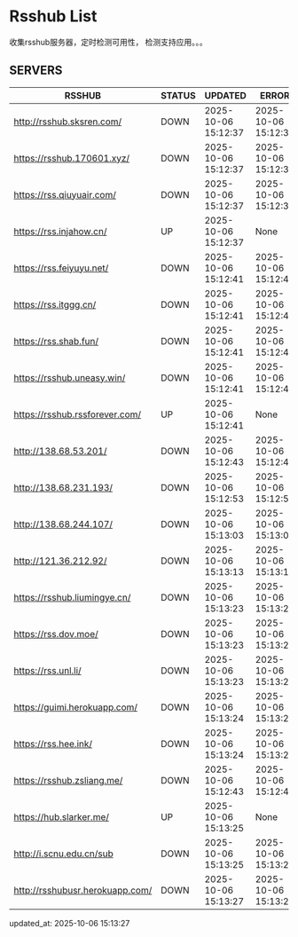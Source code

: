 # Rsshub List

收集rsshub服务器，定时检测可用性， 检测支持应用。。。


## SERVERS

|  RSSHUB   | STATUS  | UPDATED  | ERROR  | TWITTER |  
|  ----  | ----  | ----  | ----  | ---- |  
| http://rsshub.sksren.com/ | DOWN | 2025-10-06 15:12:37 | 2025-10-06 15:12:37 |  
| https://rsshub.170601.xyz/ | DOWN | 2025-10-06 15:12:37 | 2025-10-06 15:12:37 |  
| https://rss.qiuyuair.com/ | DOWN | 2025-10-06 15:12:37 | 2025-10-06 15:12:37 |  
| https://rss.injahow.cn/ | UP | 2025-10-06 15:12:37 | None ||  
| https://rss.feiyuyu.net/ | DOWN | 2025-10-06 15:12:41 | 2025-10-06 15:12:41 |  
| https://rss.itggg.cn/ | DOWN | 2025-10-06 15:12:41 | 2025-10-06 15:12:41 |  
| https://rss.shab.fun/ | DOWN | 2025-10-06 15:12:41 | 2025-10-06 15:12:41 |  
| https://rsshub.uneasy.win/ | DOWN | 2025-10-06 15:12:41 | 2025-10-06 15:12:41 |  
| https://rsshub.rssforever.com/ | UP | 2025-10-06 15:12:41 | None ||  
| http://138.68.53.201/ | DOWN | 2025-10-06 15:12:43 | 2025-10-06 15:12:43 |  
| http://138.68.231.193/ | DOWN | 2025-10-06 15:12:53 | 2025-10-06 15:12:53 |  
| http://138.68.244.107/ | DOWN | 2025-10-06 15:13:03 | 2025-10-06 15:13:03 |  
| http://121.36.212.92/ | DOWN | 2025-10-06 15:13:13 | 2025-10-06 15:13:13 |  
| https://rsshub.liumingye.cn/ | DOWN | 2025-10-06 15:13:23 | 2025-10-06 15:13:23 |  
| https://rss.dov.moe/ | DOWN | 2025-10-06 15:13:23 | 2025-10-06 15:13:23 |  
| https://rss.unl.li/ | DOWN | 2025-10-06 15:13:23 | 2025-10-06 15:13:23 |  
| https://guimi.herokuapp.com/ | DOWN | 2025-10-06 15:13:24 | 2025-10-06 15:13:24 |  
| https://rss.hee.ink/ | DOWN | 2025-10-06 15:13:24 | 2025-10-06 15:13:24 |  
| https://rsshub.zsliang.me/ | DOWN | 2025-10-06 15:12:43 | 2025-10-06 15:12:43 |  
| https://hub.slarker.me/ | UP | 2025-10-06 15:13:25 | None ||  
| http://i.scnu.edu.cn/sub | DOWN | 2025-10-06 15:13:25 | 2025-10-06 15:13:25 |  
| http://rsshubusr.herokuapp.com/ | DOWN | 2025-10-06 15:13:27 | 2025-10-06 15:13:27 |  
  

updated_at: 2025-10-06 15:13:27  
